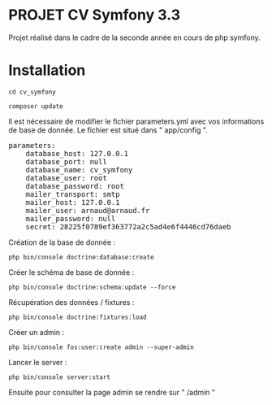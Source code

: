 PROJET CV Symfony 3.3
==========

Projet réalisé dans le cadre de la seconde année en cours de php symfony.
# Installation

<pre><code>cd cv_symfony</code></pre>

<pre><code>composer update</code></pre>

Il est nécessaire de modifier le fichier parameters.yml avec vos informations de base de donnée. Le fichier est situé dans " app/config ".

<pre>
parameters:
    database_host: 127.0.0.1
    database_port: null
    database_name: cv_symfony
    database_user: root
    database_password: root
    mailer_transport: smtp
    mailer_host: 127.0.0.1
    mailer_user: arnaud@arnaud.fr
    mailer_password: null
    secret: 28225f0789ef363772a2c5ad4e6f4446cd76daeb
</pre>

Création de la base de donnée : 

<pre><code>php bin/console doctrine:database:create
</code></pre>

Créer le schéma de base de donnée : 

<pre><code>php bin/console doctrine:schema:update --force</code></pre>

Récupération des données / fixtures :

<pre><code>php bin/console doctrine:fixtures:load
</code></pre>

Créer un admin :

<pre><code>php bin/console fos:user:create admin --super-admin</code></pre>

Lancer le server : 

<pre><code>php bin/console server:start</code></pre>

Ensuite pour consulter la page admin se rendre sur " /admin "